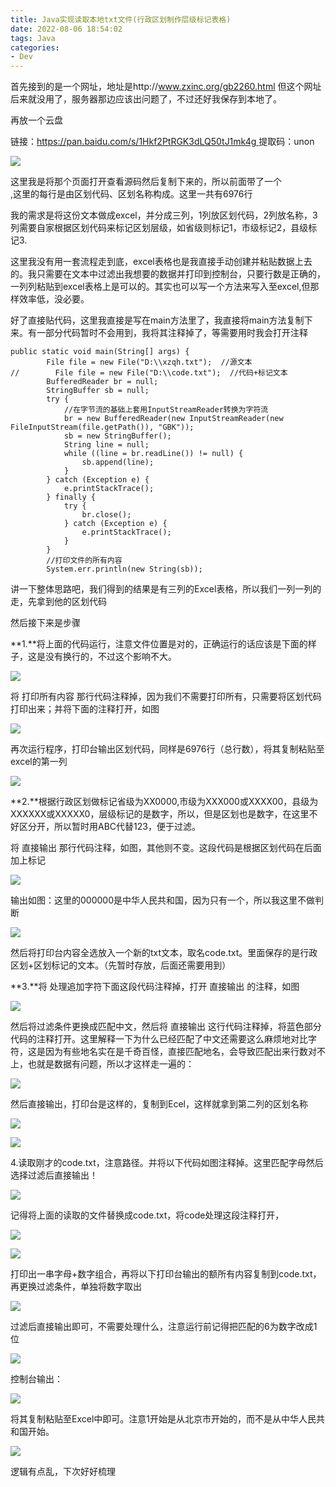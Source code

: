 ```yaml
---
title: Java实现读取本地txt文件(行政区划制作层级标记表格)
date: 2022-08-06 18:54:02
tags: Java
categories:
- Dev
---
```


<!-- more -->

首先接到的是一个网址，地址是http://www.zxinc.org/gb2260.html
但这个网址后来就没用了，服务器那边应该出问题了，不过还好我保存到本地了。

再放一个云盘

链接：[https://pan.baidu.com/s/1Hkf2PtRGK3dLQ50tJ1mk4g ](https://pan.baidu.com/s/1Hkf2PtRGK3dLQ50tJ1mk4g)
提取码：unon 

![](https://raw.githubusercontent.com/YuanZhou314/PicRepo/main/imgs/20220806184805.png)

 

 这里我是将那个页面打开查看源码然后复制下来的，所以前面带了一个<BR>,这里的每行是由区划代码、区划名称构成。这里一共有6976行

我的需求是将这份文本做成excel，并分成三列，1列放区划代码，2列放名称，3列需要自家根据区划代码来标记区划层级，如省级则标记1，市级标记2，县级标记3.

这里我没有用一套流程走到底，excel表格也是我直接手动创建并粘贴数据上去的。我只需要在文本中过滤出我想要的数据并打印到控制台，只要行数是正确的，一列列粘贴到excel表格上是可以的。其实也可以写一个方法来写入至excel,但那样效率低，没必要。

好了直接贴代码，这里我直接是写在main方法里了，我直接将main方法复制下来。有一部分代码暂时不会用到，我将其注释掉了，等需要用时我会打开注释

```
public static void main(String[] args) {
        File file = new File("D:\\xzqh.txt");  //源文本
//        File file = new File("D:\\code.txt");  //代码+标记文本
        BufferedReader br = null;
        StringBuffer sb = null;
        try {
            //在字节流的基础上套用InputStreamReader转换为字符流
            br = new BufferedReader(new InputStreamReader(new FileInputStream(file.getPath()), "GBK"));
            sb = new StringBuffer();
            String line = null;
            while ((line = br.readLine()) != null) {
                sb.append(line);
            }
        } catch (Exception e) {
            e.printStackTrace();
        } finally {
            try {
                br.close();
            } catch (Exception e) {
                e.printStackTrace();
            }
        }
        //打印文件的所有内容
        System.err.println(new String(sb));  
```

讲一下整体思路吧，我们得到的结果是有三列的Excel表格，所以我们一列一列的走，先拿到他的区划代码

然后接下来是步骤

**1.**将上面的代码运行，注意文件位置是对的，正确运行的话应该是下面的样子，这是没有换行的，不过这个影响不大。

![](https://raw.githubusercontent.com/YuanZhou314/PicRepo/main/imgs/20220806184927.png)

 

 

 将 打印所有内容 那行代码注释掉，因为我们不需要打印所有，只需要将区划代码打印出来；并将下面的注释打开，如图

![](https://raw.githubusercontent.com/YuanZhou314/PicRepo/main/imgs/20220806184943.png)

 

 

 再次运行程序，打印台输出区划代码，同样是6976行（总行数），将其复制粘贴至excel的第一列

![](https://raw.githubusercontent.com/YuanZhou314/PicRepo/main/imgs/20220806184959.png)

 

 

 **2.**根据行政区划做标记省级为XX0000,市级为XXX000或XXXX00，县级为XXXXXX或XXXXX0，层级标记的是数字，所以，但是区划也是数字，在这里不好区分开，所以暂时用ABC代替123，便于过滤。

将 直接输出 那行代码注释，如图，其他则不变。这段代码是根据区划代码在后面加上标记

![](https://raw.githubusercontent.com/YuanZhou314/PicRepo/main/imgs/20220806185015.png)

 

 

 输出如图：这里的000000是中华人民共和国，因为只有一个，所以我这里不做判断

 ![](https://raw.githubusercontent.com/YuanZhou314/PicRepo/main/imgs/20220806185030.png)

 

 

 然后将打印台内容全选放入一个新的txt文本，取名code.txt。里面保存的是行政区划+区划标记的文本。（先暂时存放，后面还需要用到）

**3.**将 处理追加字符下面这段代码注释掉，打开 直接输出 的注释，如图

![](https://raw.githubusercontent.com/YuanZhou314/PicRepo/main/imgs/20220806185050.png)

 

 

 然后将过滤条件更换成匹配中文，然后将 直接输出 这行代码注释掉，将蓝色部分代码的注释打开。这里解释一下为什么已经匹配了中文还需要这么麻烦地对比字符，这是因为有些地名实在是千奇百怪，直接匹配地名，会导致匹配出来行数对不上，也就是数据有问题，所以才这样走一遍的：

![](https://raw.githubusercontent.com/YuanZhou314/PicRepo/main/imgs/20220806185105.png)

 

 

 然后直接输出，打印台是这样的，复制到Ecel，这样就拿到第二列的区划名称

![](https://raw.githubusercontent.com/YuanZhou314/PicRepo/main/imgs/20220806185120.png)

 ![](https://raw.githubusercontent.com/YuanZhou314/PicRepo/main/imgs/20220806185135.png)

4.读取刚才的code.txt，注意路径。并将以下代码如图注释掉。这里匹配字母然后选择过滤后直接输出！

![](https://raw.githubusercontent.com/YuanZhou314/PicRepo/main/imgs/20220806185152.png)

 

 

 记得将上面的读取的文件替换成code.txt，将code处理这段注释打开，

![](https://raw.githubusercontent.com/YuanZhou314/PicRepo/main/imgs/20220806185214.png)

![](https://raw.githubusercontent.com/YuanZhou314/PicRepo/main/imgs/20220806185226.png)

 

打印出一串字母+数字组合，再将以下打印台输出的额所有内容复制到code.txt，再更换过滤条件，单独将数字取出

![](https://raw.githubusercontent.com/YuanZhou314/PicRepo/main/imgs/20220806185240.png)

 

 过滤后直接输出即可，不需要处理什么，注意运行前记得把匹配的6为数字改成1位

![](https://raw.githubusercontent.com/YuanZhou314/PicRepo/main/imgs/20220806185251.png)

 

 

 控制台输出： 

![](https://raw.githubusercontent.com/YuanZhou314/PicRepo/main/imgs/20220806185305.png)

 

 将其复制粘贴至Excel中即可。注意1开始是从北京市开始的，而不是从中华人民共和国开始。

![](https://raw.githubusercontent.com/YuanZhou314/PicRepo/main/imgs/20220806185321.png)

 

  逻辑有点乱，下次好好梳理
